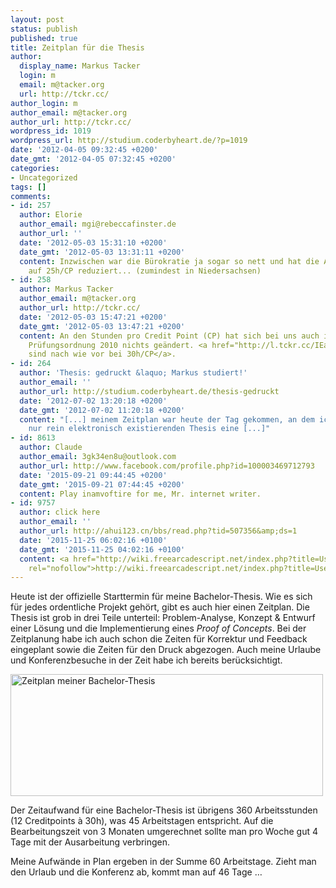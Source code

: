 ```yaml
---
layout: post
status: publish
published: true
title: Zeitplan für die Thesis
author:
  display_name: Markus Tacker
  login: m
  email: m@tacker.org
  url: http://tckr.cc/
author_login: m
author_email: m@tacker.org
author_url: http://tckr.cc/
wordpress_id: 1019
wordpress_url: http://studium.coderbyheart.de/?p=1019
date: '2012-04-05 09:32:45 +0200'
date_gmt: '2012-04-05 07:32:45 +0200'
categories:
- Uncategorized
tags: []
comments:
- id: 257
  author: Elorie
  author_email: mgi@rebeccafinster.de
  author_url: ''
  date: '2012-05-03 15:31:10 +0200'
  date_gmt: '2012-05-03 13:31:11 +0200'
  content: Inzwischen war die Bürokratie ja sogar so nett und hat die Arbeitsbelastung
    auf 25h/CP reduziert... (zumindest in Niedersachsen)
- id: 258
  author: Markus Tacker
  author_email: m@tacker.org
  author_url: http://tckr.cc/
  date: '2012-05-03 15:47:21 +0200'
  date_gmt: '2012-05-03 13:47:21 +0200'
  content: An den Stunden pro Credit Point (CP) hat sich bei uns auch in der neuen
    Prüfungsordnung 2010 nichts geändert. <a href="http://l.tckr.cc/IEaDzp" rel="nofollow">Die
    sind nach wie vor bei 30h/CP</a>.
- id: 264
  author: 'Thesis: gedruckt &laquo; Markus studiert!'
  author_email: ''
  author_url: http://studium.coderbyheart.de/thesis-gedruckt
  date: '2012-07-02 13:20:18 +0200'
  date_gmt: '2012-07-02 11:20:18 +0200'
  content: "[...] meinem Zeitplan war heute der Tag gekommen, an dem ich der bisher
    nur rein elektronisch existierenden Thesis eine [...]"
- id: 8613
  author: Claude
  author_email: 3gk34en8u@outlook.com
  author_url: http://www.facebook.com/profile.php?id=100003469712793
  date: '2015-09-21 09:44:45 +0200'
  date_gmt: '2015-09-21 07:44:45 +0200'
  content: Play inamvoftire for me, Mr. internet writer.
- id: 9757
  author: click here
  author_email: ''
  author_url: http://ahui123.cn/bbs/read.php?tid=507356&amp;ds=1
  date: '2015-11-25 06:02:16 +0100'
  date_gmt: '2015-11-25 04:02:16 +0100'
  content: <a href="http://wiki.freearcadescript.net/index.php?title=User:Htgatqlw48#so_i_am_10002"
    rel="nofollow">http://wiki.freearcadescript.net/index.php?title=User:Htgatqlw48#so_i_am_10002</a>
---
```

<p>Heute ist der offizielle Starttermin für meine Bachelor-Thesis. Wie es sich für jedes ordentliche Projekt gehört, gibt es auch hier einen Zeitplan. Die Thesis ist grob in drei Teile unterteil: Problem-Analyse, Konzept &amp; Entwurf einer Lösung und die Implementierung eines <em>Proof of Concepts</em>. Bei der Zeitplanung habe ich auch schon die Zeiten für Korrektur und Feedback eingeplant sowie die Zeiten für den Druck abgezogen. Auch meine Urlaube und Konferenzbesuche in der Zeit habe ich bereits berücksichtigt.</p>
<p><a href="http://studium.coderbyheart.de/wp-content/uploads/2012/04/zeitplan.png"><img class="alignnone size-medium wp-image-1020" src="http://studium.coderbyheart.de/wp-content/uploads/2012/04/zeitplan-500x195.png" alt="Zeitplan meiner Bachelor-Thesis" width="500" height="195" /></a></p>
<p>Der Zeitaufwand für eine Bachelor-Thesis ist übrigens 360 Arbeitsstunden (12 Creditpoints à 30h), was 45 Arbeitstagen entspricht. Auf die Bearbeitungszeit von 3 Monaten umgerechnet sollte man pro Woche gut 4 Tage mit der Ausarbeitung verbringen.</p>
<p>Meine Aufwände in Plan ergeben in der Summe 60 Arbeitstage. Zieht man den Urlaub und die Konferenz ab, kommt man auf 46 Tage …</p>
